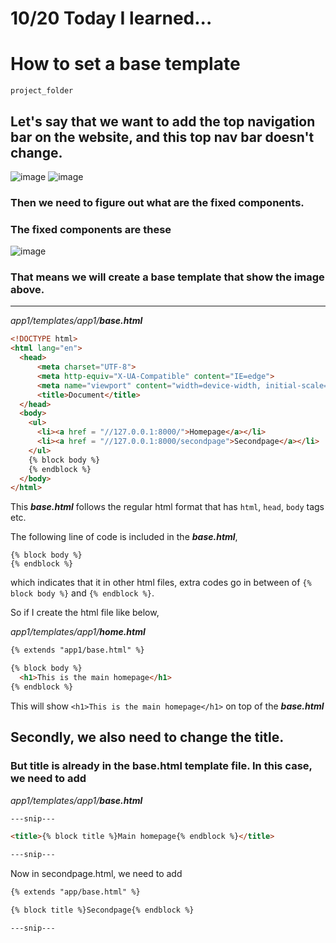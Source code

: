 # 10/20 Today I learned...

# How to set a base template

```
project_folder

```
## Let's say that we want to add the top navigation bar on the website, and this top nav bar doesn't change.
![image](https://user-images.githubusercontent.com/96529477/197031582-e40ac36b-68c4-424f-ae2d-8919fd347ccd.png)
![image](https://user-images.githubusercontent.com/96529477/197031623-32a31711-a91d-484e-9dc2-89ad5d41dec8.png)

### Then we need to figure out what are the fixed components.

### The fixed components are these

![image](https://user-images.githubusercontent.com/96529477/197031888-c69ca0fa-e3e9-427d-bae9-7aa1d3a7f590.png)

### That means we will create a base template that show the image above.

---


<em>app1/templates/app1/<strong>base.html</strong></em>

```html
<!DOCTYPE html>
<html lang="en">
  <head>
      <meta charset="UTF-8">
      <meta http-equiv="X-UA-Compatible" content="IE=edge">
      <meta name="viewport" content="width=device-width, initial-scale=1.0">
      <title>Document</title>
  </head>
  <body>
    <ul>
      <li><a href = "//127.0.0.1:8000/">Homepage</a></li>
      <li><a href = "//127.0.0.1:8000/secondpage">Secondpage</a></li>
    </ul>
    {% block body %}
    {% endblock %}
  </body>
</html>
```

This <em><strong>base.html</strong></em> follows the regular html format that has `html`, `head`, `body` tags etc.

The following line of code is included in the <em><strong>base.html</strong></em>,

```
{% block body %}
{% endblock %}
```

which indicates that it in other html files, extra codes go in between of `{% block body %}` and `{% endblock %}`.

So if I create the html file like below,

<em>app1/templates/app1/<strong>home.html</strong></em>
```html
{% extends "app1/base.html" %}

{% block body %}
  <h1>This is the main homepage</h1>
{% endblock %}
```

This will show `<h1>This is the main homepage</h1>` on top of the <em><strong>base.html</strong></em>

## Secondly, we also need to change the title. 

### But title is already in the base.html template file. In this case, we need to add 

<em>app1/templates/app1/<strong>base.html</strong></em>

```html
---snip---

<title>{% block title %}Main homepage{% endblock %}</title>

---snip---
```

Now in secondpage.html, we need to add

```html
{% extends "app/base.html" %}

{% block title %}Secondpage{% endblock %}

---snip---
```
